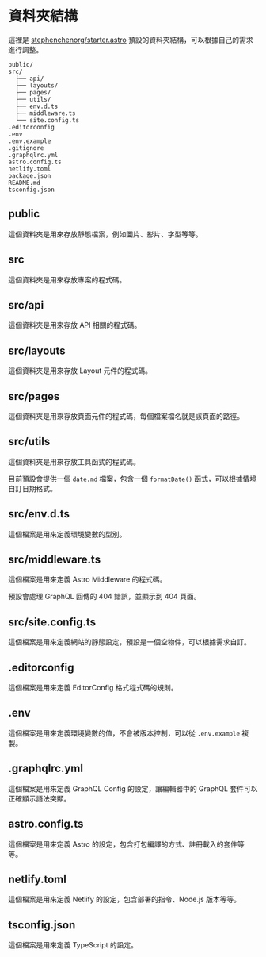 # 資料夾結構

這裡是 [stephenchenorg/starter.astro](https://github.com/stephenchenorg/starter.astro) 預設的資料夾結構，可以根據自己的需求進行調整。

```
public/
src/
  ├── api/
  ├── layouts/
  ├── pages/
  ├── utils/
  ├── env.d.ts
  ├── middleware.ts
  └── site.config.ts
.editorconfig
.env
.env.example
.gitignore
.graphqlrc.yml
astro.config.ts
netlify.toml
package.json
README.md
tsconfig.json
```

## public

這個資料夾是用來存放靜態檔案，例如圖片、影片、字型等等。

## src

這個資料夾是用來存放專案的程式碼。

## src/api

這個資料夾是用來存放 API 相關的程式碼。

## src/layouts

這個資料夾是用來存放 Layout 元件的程式碼。

## src/pages

這個資料夾是用來存放頁面元件的程式碼，每個檔案檔名就是該頁面的路徑。

## src/utils

這個資料夾是用來存放工具函式的程式碼。

目前預設會提供一個 `date.md` 檔案，包含一個 `formatDate()` 函式，可以根據情境自訂日期格式。

## src/env.d.ts

這個檔案是用來定義環境變數的型別。

## src/middleware.ts

這個檔案是用來定義 Astro Middleware 的程式碼。

預設會處理 GraphQL 回傳的 404 錯誤，並顯示到 404 頁面。

## src/site.config.ts

這個檔案是用來定義網站的靜態設定，預設是一個空物件，可以根據需求自訂。

## .editorconfig

這個檔案是用來定義 EditorConfig 格式程式碼的規則。

## .env

這個檔案是用來定義環境變數的值，不會被版本控制，可以從 `.env.example` 複製。

## .graphqlrc.yml

這個檔案是用來定義 GraphQL Config 的設定，讓編輯器中的 GraphQL 套件可以正確顯示語法突顯。

## astro.config.ts

這個檔案是用來定義 Astro 的設定，包含打包編譯的方式、註冊載入的套件等等。

## netlify.toml

這個檔案是用來定義 Netlify 的設定，包含部署的指令、Node.js 版本等等。

## tsconfig.json

這個檔案是用來定義 TypeScript 的設定。
